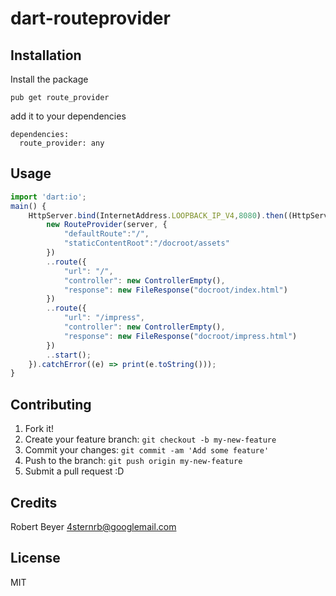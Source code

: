 # dart-routeprovider

## Installation

Install the package
```
pub get route_provider
```

add it to your dependencies
```
dependencies:
  route_provider: any
```
## Usage
```javascript
import 'dart:io';
main() {
    HttpServer.bind(InternetAddress.LOOPBACK_IP_V4,8080).then((HttpServer server){
        new RouteProvider(server, {
            "defaultRoute":"/",
            "staticContentRoot":"/docroot/assets"
        })
        ..route({
            "url": "/",
            "controller": new ControllerEmpty(),
            "response": new FileResponse("docroot/index.html")
        })
        ..route({
            "url": "/impress",
            "controller": new ControllerEmpty(),
            "response": new FileResponse("docroot/impress.html")
        })
        ..start();
    }).catchError((e) => print(e.toString()));
}
```

## Contributing

1. Fork it!
2. Create your feature branch: `git checkout -b my-new-feature`
3. Commit your changes: `git commit -am 'Add some feature'`
4. Push to the branch: `git push origin my-new-feature`
5. Submit a pull request :D

## Credits

Robert Beyer <4sternrb@googlemail.com>

## License

MIT
